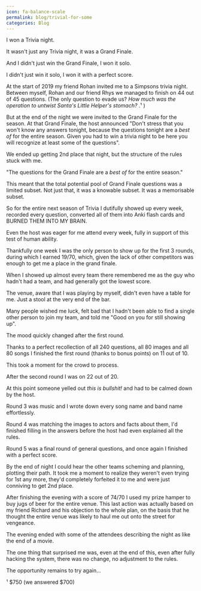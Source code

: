 ```yaml
---
icon: fa-balance-scale
permalink: blog/trivial-for-some
categories: Blog
---
```


I won a Trivia night.

It wasn't just any Trivia night, it was a Grand Finale.

And I didn't just win the Grand Finale, I won it solo.

I didn't just win it solo, I won it with a perfect score.

At the start of 2019 my friend Rohan invited me to a Simpsons trivia night. Between myself, Rohan and our friend Rhys we managed to finish on 44 out of 45 questions. (The only question to evade us? _How much was the operation to untwist Santa's Little Helper's stomach?_ .¹ )

But at the end of the night we were invited to the Grand Finale for the season.
At that Grand Finale, the host announced "Don't stress that you won't know any answers tonight, because the questions tonight are a _best of_ for the entire season. Given you had to win a trivia night to be here you will recognize at least some of the questions".

We ended up getting 2nd place that night, but the structure of the rules stuck with me.

"The questions for the Grand Finale are a _best of_ for the entire season."

This meant that the total potential pool of Grand Finale questions was a limited subset. Not just that, it was a knowable subset. It was a memorisable subset.

So for the entire next season of Trivia I dutifully showed up every week, recorded every question, converted all of them into Anki flash cards and BURNED THEM INTO MY BRAIN.

Even the host was eager for me attend every week, fully in support of this test of human ability.

Thankfully one week I was the only person to show up for the first 3 rounds, during which I earned 19/70, which, given the lack of other competitors was enough to get me a place in the grand finale.

When I showed up almost every team there remembered me as the guy who hadn't had a team, and had generally got the lowest score.

The venue, aware that I was playing by myself, didn't even have a table for me. Just a stool at the very end of the bar.

Many people wished me luck, felt bad that I hadn't been able to find a single other person to join my team, and told me "Good on you for still showing up".

The mood quickly changed after the first round.

Thanks to a perfect recollection of all 240 questions, all 80 images and all 80 songs I finished the first round (thanks to bonus points) on 11 out of 10.

This took a moment for the crowd to process.

After the second round I was on 22 out of 20.

At this point someone yelled out _this is bullshit!_ and had to be calmed down by the host.

Round 3 was music and I wrote down every song name and band name effortlessly.

Round 4 was matching the images to actors and facts about them, I'd finished filling in the answers before the host had even explained all the rules.

Round 5 was a final round of general questions, and once again I finished with a perfect score.

By the end of night I could hear the other teams scheming and planning, plotting their path. It took me a moment to realize they weren't even trying for 1st any more, they'd completely forfeited it to me and were just conniving to get 2nd place.

After finishing the evening with a score of 74/70 I used my prize hamper to buy jugs of beer for the entire venue. This last action was actually based on my friend Richard and his objection to the whole plan, on the basis that he thought the entire venue was likely to haul me out onto the street for vengeance.

The evening ended with some of the attendees describing the night as like the end of a movie.

The one thing that surprised me was, even at the end of this, even after fully hacking the system, there was no change, no adjustment to the rules.

The opportunity remains to try again...

¹ $750 (we answered $700)
